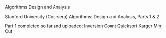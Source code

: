 Algorithms Design and Analysis

Stanford University (Coursera) Algorithms: Design and Analysis, Parts 1 & 2

Part 1 completed so far and uploaded:
Inversion Count
Quicksort
Karger Min Cut
